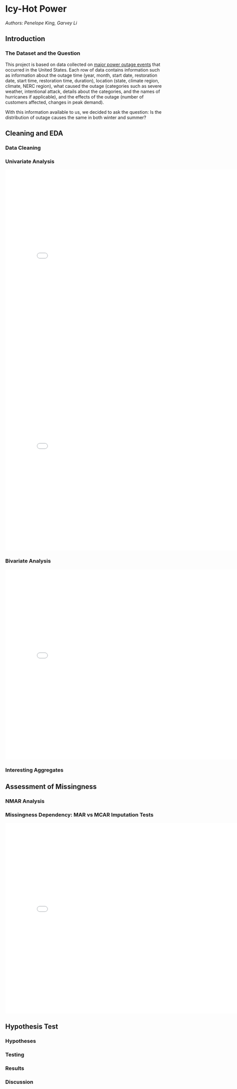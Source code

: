 # Icy-Hot Power

*Authors: Penelope King, Garvey Li*


## Introduction

### The Dataset and the Question

This project is based on data collected on [major power outage events](https://www.sciencedirect.com/science/article/pii/S2352340918307182#t0005) that occurred in the United States. Each row of data contains information such as information about the outage time (year, month, start date, restoration date, start time, restoration time, duration), location (state, climate region, climate, NERC region), what caused the outage (categories such as severe weather, intentional attack, details about the categories, and the names of hurricanes if applicable), and the effects of the outage (number of customers affected, changes in peak demand). 

With this information available to us, we decided to ask the question: Is the distribution of outage causes the same in both winter and summer?





## Cleaning and EDA

### Data Cleaning

### Univariate Analysis

<iframe src="resources/cause-dist.html" width=800 height=600 frameBorder=0></iframe>

<iframe src="resources/season-dist.html" width=800 height=600 frameBorder=0></iframe>

### Bivariate Analysis

<iframe src="resources/bar-cause-cat.html" width=800 height=600 frameBorder=0></iframe>

### Interesting Aggregates

## Assessment of Missingness

### NMAR Analysis

### Missingness Dependency: MAR vs MCAR Imputation Tests

<iframe src="resources/missingness-cdfs.html" width=800 height=600 frameBorder=0></iframe>

## Hypothesis Test

### Hypotheses

### Testing

### Results

### Discussion







